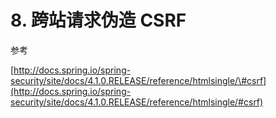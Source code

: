 # 8. 跨站请求伪造 CSRF

参考

[http://docs.spring.io/spring-security/site/docs/4.1.0.RELEASE/reference/htmlsingle/\#csrf](http://docs.spring.io/spring-security/site/docs/4.1.0.RELEASE/reference/htmlsingle/#csrf)